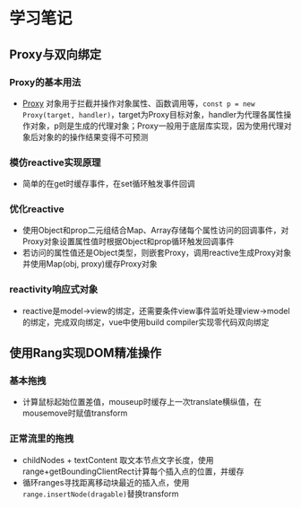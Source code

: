 # 学习笔记

## Proxy与双向绑定

### Proxy的基本用法

- [Proxy](https://developer.mozilla.org/zh-CN/docs/Web/JavaScript/Reference/Global_Objects/Proxy) 对象用于拦截并操作对象属性、函数调用等，`const p = new Proxy(target, handler)`，target为Proxy目标对象，handler为代理各属性操作对象，p则是生成的代理对象；Proxy一般用于底层库实现，因为使用代理对象后对象的的操作结果变得不可预测

### 模仿reactive实现原理

- 简单的在get时缓存事件，在set循环触发事件回调

### 优化reactive

- 使用Object和prop二元组结合Map、Array存储每个属性访问的回调事件，对Proxy对象设置属性值时根据Object和prop循环触发回调事件
- 若访问的属性值还是Object类型，则嵌套Proxy，调用reactive生成Proxy对象并使用Map(obj, proxy)缓存Proxy对象

### reactivity响应式对象

- reactive是model->view的绑定，还需要条件view事件监听处理view->model的绑定，完成双向绑定，vue中使用build compiler实现零代码双向绑定

## 使用Rang实现DOM精准操作

### 基本拖拽

- 计算鼠标起始位置差值，mouseup时缓存上一次translate横纵值，在mousemove时赋值transform

### 正常流里的拖拽

- childNodes + textContent 取文本节点文字长度，使用range+getBoundingClientRect计算每个插入点的位置，并缓存
- 循环ranges寻找距离移动块最近的插入点，使用`range.insertNode(dragable)`替换transform
